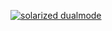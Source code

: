 
[![solarized dualmode](http://bigfatcorki.de/scripts/big-fat-janna/)](http://forum.botoflegends.com/topic/28814-freevip-big-fat-corki-bfvanga/)
